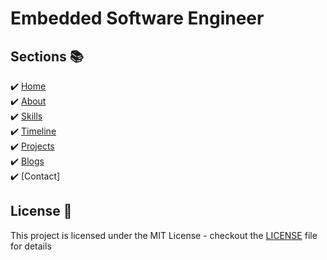 # Embedded Software Engineer

## Sections 📚
✔️ [Home](https://teresama.github.io/index.html)\
✔️ [About](https://teresama.github.io/index.html#about-section)\
✔️ [Skills](https://teresama.github.io/index.html#skills-section)\
✔️ [Timeline](https://teresama.github.io/index.html#timeline-section)\
✔️ [Projects](https://teresama.github.io/index.html#projects-section)\
✔️ [Blogs](https://teresama.github.io/index.html#blog-section)\
✔️ [Contact]



## License 📄

This project is licensed under the MIT License - checkout the [LICENSE](./LICENSE) file for details
